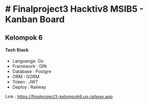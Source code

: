 # # Finalproject3 Hacktiv8 MSIB5 - Kanban Board
## Kelompok 6
#### Tech Stack
- Languange: Go
- Framework : GIN
- Database : Postgre
- ORM : GORM
- Token : JWT
- Deploy : Railway

Link : https://finalproject3-kelompok6.up.railway.app

  
